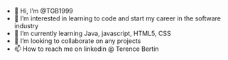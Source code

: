 - 👋 Hi, I’m @TGB1999
- 👀 I’m interested in learning to code and start my career in the software industry
- 🌱 I’m currently learning Java, javascript, HTML5, CSS
- 💞️ I’m looking to collaborate on any projects
- 📫 How to reach me on linkedin @ Terence Bertin

<!---
TGB1999/TGB1999 is a ✨ special ✨ repository because its `README.md` (this file) appears on your GitHub profile.
You can click the Preview link to take a look at your changes.
--->
